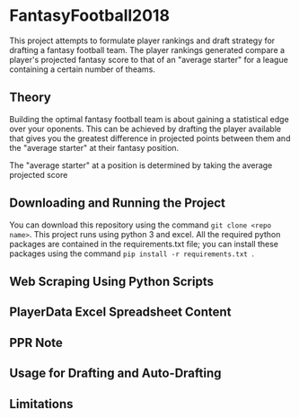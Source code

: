 # FantasyFootball2018
This project attempts to formulate player rankings and draft strategy for drafting a fantasy football team. The player rankings generated compare a player's projected fantasy score to that of an "average starter" for a league containing a certain number of theams.

## Theory
Building the optimal fantasy football team is about gaining a statistical edge over your oponents. This can be achieved by drafting the player available that gives you the greatest difference in projected points between them and the "average starter" at their fantasy position.

The "average starter" at a position is determined by taking the average projected score 

## Downloading and Running the Project
You can download this repository using the command `git clone <repo name>`. This project runs using python 3 and excel. All the required python packages are contained in the requirements.txt file; you can install these packages using the command `pip install -r requirements.txt `.

## Web Scraping Using Python Scripts

## PlayerData Excel Spreadsheet Content

## PPR Note

## Usage for Drafting and Auto-Drafting

## Limitations
